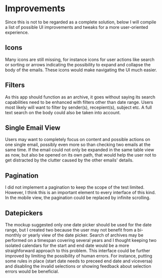 # Improvements

Since this is not to be regarded as a complete solution, below I will compile a list of possible UI improvements and tweaks for a more user-oriented experience.

## Icons
Many icons are still missing, for instance icons for user actions like search or sorting or arrows indicating the possibility to expand and collapse the body of the emails. These icons would make navigating the UI much easier.

## Filters
As this app should function as an archive, it goes without saying its search capabilities need to be enhanced with filters other than date range. Users most likely will want to filter by sender(s), recepient(s), subject etc. A full text search on the body could also be taken into account.

## Single Email View
Users may want to completely focus on content and possible actions on one single email, possibly even more so than checking two emails at the same time. If the email could not only be expanded in the same table view as now, but also be opened on its own path, that would help the user not to get distracted by the clutter caused by the other emails' details.

## Pagination
I did not implement a pagination to keep the scope of the test limited. However, I think this is an important element to every interface of this kind. In the mobile view, the pagination could be replaced by infinite scrolling.

## Datepickers
The mockup suggested only one date picker should be used for the date range, but I created two because the user may not benefit from a bi-monthly or yearly view of the date picker. Search of archives may be performed on a timespan covering several years and I thought keeping two isolated calendars for the start and end date would be a more straighforward approach to this problem.
This interface could be further improved by limiting the possibility of human errors. For instance, putting some rules in place (start date needs to preceed end date and viceversa) and disabling the invalid selections or showing feedback about selection errors would be beneficial.
